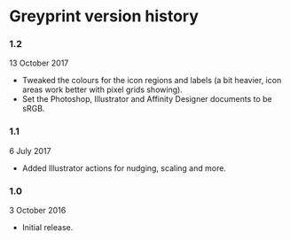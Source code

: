 # Greyprint version history

### 1.2

13 October 2017

- Tweaked the colours for the icon regions and labels (a bit heavier, icon areas work better with pixel grids showing).
- Set the Photoshop, Illustrator and Affinity Designer documents to be sRGB.

### 1.1

6 July 2017

- Added Illustrator actions for nudging, scaling and more.

### 1.0

3 October 2016

- Initial release.